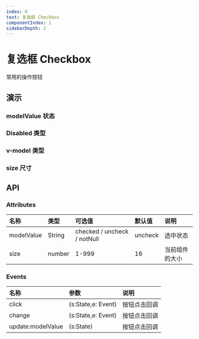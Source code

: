 ```yaml
---
index: 0
text: 复选框 Checkbox
componentIndex: 1
sidebarDepth: 2
---
```


# 复选框 Checkbox

常用的操作按钮

## 演示

### modelValue 状态

<demo src="./test/state.vue" langue="vue"  title="状态演示" desc="通过 modelValue 等于checked、uncheck、notNull 来控制Checkbox的状态。">
</demo>

### Disabled 类型

<demo src="./test/disable.vue" langue="vue"  title="状态演示" desc="通过 Disabled 控制Checkbox的状态。">
</demo>

### v-model 类型

<demo src="./test/model.vue" langue="vue"  title="状态演示" desc="通过 v-model 控制组件的状态。">
</demo>

### size 尺寸

<demo src="./test/size.vue" langue="vue"  title="状态演示" desc="通过 v-model 控制组件的状态。">
</demo>


## API

### Attributes

| 名称       | 类型   | 可选值                      | 默认值  | 说明           |
| :--------- | :----- | :-------------------------- | :------ | :------------- |
| modelValue | String | checked / uncheck / notNull | uncheck | 选中状态       |
| size       | number | 1-999                       | 16      | 当前组件的大小 |

### Events

| 名称              | 参数               | 说明         |
| :---------------- | :----------------- | :----------- |
| click             | (s:State,e: Event) | 按钮点击回调 |
| change            | (s:State,e: Event) | 按钮点击回调 |
| update:modelValue | (s:State)          | 按钮点击回调 |
